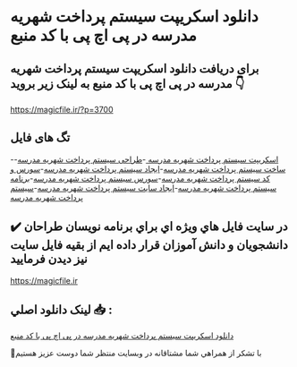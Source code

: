 # دانلود اسکریپت سیستم پرداخت شهریه مدرسه در پی اچ پی با کد منبع

## برای دریافت دانلود اسکریپت سیستم پرداخت شهریه مدرسه در پی اچ پی با کد منبع به لینک زیر بروید 👇

https://magicfile.ir/?p=3700

## تگ های فایل

-[اسکریپت سیستم پرداخت شهریه مدرسه ](https://magicfile.ir/product/%d8%a7%d8%b3%da%a9%d8%b1%db%8c%d9%be%d8%aa%d8%b3%db%8c%d8%b3%d8%aa%d9%85-%d9%be%d8%b1%d8%af%d8%a7%d8%ae%d8%aa-%d8%b4%d9%87%d8%b1%db%8c%d9%87-%d9%85%d8%af%d8%b1%d8%b3%d9%87-%d8%af%d8%b1-%d9%be%db%8c-%d8%a7%da%86-%d9%be%db%8c/)-[طراحی سیستم پرداخت شهریه مدرسه](https://magicfile.ir/product/%d8%a7%d8%b3%da%a9%d8%b1%db%8c%d9%be%d8%aa%d8%b3%db%8c%d8%b3%d8%aa%d9%85-%d9%be%d8%b1%d8%af%d8%a7%d8%ae%d8%aa-%d8%b4%d9%87%d8%b1%db%8c%d9%87-%d9%85%d8%af%d8%b1%d8%b3%d9%87-%d8%af%d8%b1-%d9%be%db%8c-%d8%a7%da%86-%d9%be%db%8c/)-[ساخت سیستم پرداخت شهریه مدرسه](https://magicfile.ir/product/%d8%a7%d8%b3%da%a9%d8%b1%db%8c%d9%be%d8%aa%d8%b3%db%8c%d8%b3%d8%aa%d9%85-%d9%be%d8%b1%d8%af%d8%a7%d8%ae%d8%aa-%d8%b4%d9%87%d8%b1%db%8c%d9%87-%d9%85%d8%af%d8%b1%d8%b3%d9%87-%d8%af%d8%b1-%d9%be%db%8c-%d8%a7%da%86-%d9%be%db%8c/)-[ایجاد سیستم پرداخت شهریه مدرسه](https://magicfile.ir/product/%d8%a7%d8%b3%da%a9%d8%b1%db%8c%d9%be%d8%aa%d8%b3%db%8c%d8%b3%d8%aa%d9%85-%d9%be%d8%b1%d8%af%d8%a7%d8%ae%d8%aa-%d8%b4%d9%87%d8%b1%db%8c%d9%87-%d9%85%d8%af%d8%b1%d8%b3%d9%87-%d8%af%d8%b1-%d9%be%db%8c-%d8%a7%da%86-%d9%be%db%8c/)-[سورس و کد سیستم پرداخت شهریه مدرسه](https://magicfile.ir/product/%d8%a7%d8%b3%da%a9%d8%b1%db%8c%d9%be%d8%aa%d8%b3%db%8c%d8%b3%d8%aa%d9%85-%d9%be%d8%b1%d8%af%d8%a7%d8%ae%d8%aa-%d8%b4%d9%87%d8%b1%db%8c%d9%87-%d9%85%d8%af%d8%b1%d8%b3%d9%87-%d8%af%d8%b1-%d9%be%db%8c-%d8%a7%da%86-%d9%be%db%8c/)-[سورس سیستم پرداخت شهریه مدرسه](https://magicfile.ir/product/%d8%a7%d8%b3%da%a9%d8%b1%db%8c%d9%be%d8%aa%d8%b3%db%8c%d8%b3%d8%aa%d9%85-%d9%be%d8%b1%d8%af%d8%a7%d8%ae%d8%aa-%d8%b4%d9%87%d8%b1%db%8c%d9%87-%d9%85%d8%af%d8%b1%d8%b3%d9%87-%d8%af%d8%b1-%d9%be%db%8c-%d8%a7%da%86-%d9%be%db%8c/)-[برنامه سیستم پرداخت شهریه مدرسه](https://magicfile.ir/product/%d8%a7%d8%b3%da%a9%d8%b1%db%8c%d9%be%d8%aa%d8%b3%db%8c%d8%b3%d8%aa%d9%85-%d9%be%d8%b1%d8%af%d8%a7%d8%ae%d8%aa-%d8%b4%d9%87%d8%b1%db%8c%d9%87-%d9%85%d8%af%d8%b1%d8%b3%d9%87-%d8%af%d8%b1-%d9%be%db%8c-%d8%a7%da%86-%d9%be%db%8c/)-[ایجاد سایت سیستم پرداخت شهریه مدرسه](https://magicfile.ir/product/%d8%a7%d8%b3%da%a9%d8%b1%db%8c%d9%be%d8%aa%d8%b3%db%8c%d8%b3%d8%aa%d9%85-%d9%be%d8%b1%d8%af%d8%a7%d8%ae%d8%aa-%d8%b4%d9%87%d8%b1%db%8c%d9%87-%d9%85%d8%af%d8%b1%d8%b3%d9%87-%d8%af%d8%b1-%d9%be%db%8c-%d8%a7%da%86-%d9%be%db%8c/)-[سیستم پرداخت شهریه مدرسه](https://magicfile.ir/product/%d8%a7%d8%b3%da%a9%d8%b1%db%8c%d9%be%d8%aa%d8%b3%db%8c%d8%b3%d8%aa%d9%85-%d9%be%d8%b1%d8%af%d8%a7%d8%ae%d8%aa-%d8%b4%d9%87%d8%b1%db%8c%d9%87-%d9%85%d8%af%d8%b1%d8%b3%d9%87-%d8%af%d8%b1-%d9%be%db%8c-%d8%a7%da%86-%d9%be%db%8c/)

## ✔️ در سايت فايل هاي ويژه اي براي برنامه نويسان طراحان دانشجويان و دانش آموزان قرار داده ايم از بقيه فايل سايت نيز ديدن فرماييد

https://magicfile.ir


## لينک دانلود اصلي 📥 :

[دانلود اسکریپت سیستم پرداخت شهریه مدرسه در پی اچ پی با کد منبع](https://magicfile.ir/product/%d8%a7%d8%b3%da%a9%d8%b1%db%8c%d9%be%d8%aa%d8%b3%db%8c%d8%b3%d8%aa%d9%85-%d9%be%d8%b1%d8%af%d8%a7%d8%ae%d8%aa-%d8%b4%d9%87%d8%b1%db%8c%d9%87-%d9%85%d8%af%d8%b1%d8%b3%d9%87-%d8%af%d8%b1-%d9%be%db%8c-%d8%a7%da%86-%d9%be%db%8c/) 


🙏با تشکر از همراهي شما مشتاقانه در وبسایت منتظر شما دوست عزیز هستیم

